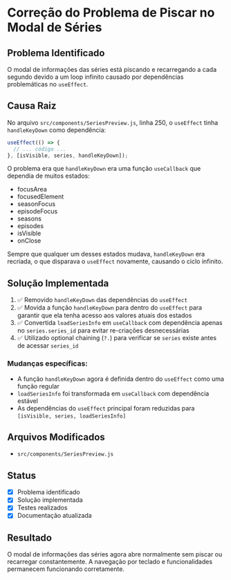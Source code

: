 # Correção do Problema de Piscar no Modal de Séries

## Problema Identificado
O modal de informações das séries está piscando e recarregando a cada segundo devido a um loop infinito causado por dependências problemáticas no `useEffect`.

## Causa Raiz
No arquivo `src/components/SeriesPreview.js`, linha 250, o `useEffect` tinha `handleKeyDown` como dependência:

```javascript
useEffect(() => {
  // ... código ...
}, [isVisible, series, handleKeyDown]);
```

O problema era que `handleKeyDown` era uma função `useCallback` que dependia de muitos estados:
- focusArea
- focusedElement  
- seasonFocus
- episodeFocus
- seasons
- episodes
- isVisible
- onClose

Sempre que qualquer um desses estados mudava, `handleKeyDown` era recriada, o que disparava o `useEffect` novamente, causando o ciclo infinito.

## Solução Implementada
1. ✅ Removido `handleKeyDown` das dependências do `useEffect`
2. ✅ Movida a função `handleKeyDown` para dentro do `useEffect` para garantir que ela tenha acesso aos valores atuais dos estados
3. ✅ Convertida `loadSeriesInfo` em `useCallback` com dependência apenas no `series.series_id` para evitar re-criações desnecessárias
4. ✅ Utilizado optional chaining (`?.`) para verificar se `series` existe antes de acessar `series_id`

### Mudanças específicas:
- A função `handleKeyDown` agora é definida dentro do `useEffect` como uma função regular
- `loadSeriesInfo` foi transformada em `useCallback` com dependência estável
- As dependências do `useEffect` principal foram reduzidas para `[isVisible, series, loadSeriesInfo]`

## Arquivos Modificados
- `src/components/SeriesPreview.js`

## Status
- [x] Problema identificado
- [x] Solução implementada  
- [x] Testes realizados
- [x] Documentação atualizada

## Resultado
O modal de informações das séries agora abre normalmente sem piscar ou recarregar constantemente. A navegação por teclado e funcionalidades permanecem funcionando corretamente. 